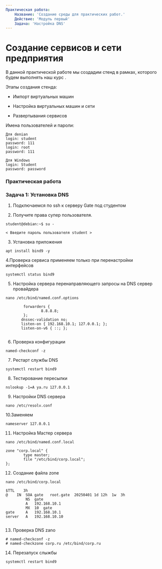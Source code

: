 ```yaml
---
Практическая работа:
    Название: 'Создание среды для практических работ.'
    Действие: 'Модуль первый'
    Задача: 'Настройка DNS'
---
```


# **Создание сервисов и сети предприятия**

В данной практической работе мы создадим стенд в рамках, которого будем выполнять наш курс .

Этапы создания стенда:

- Импорт виртуальных машин

- Настройка виртуальных машин и сети

- Развертывания сервисов

Имена пользователей и пароли:
```
Для denian
login: student 
password: 111
login: root 
password: 111
```
```
Для Windows
login: Student 
password: password
```
### **Практическая работа**


### **Задача 1: Установка DNS**


1. Подключаемся по ssh к серверу Gate под студентом

2. Получите права супер пользователя.

```
student@debian:~$ su -
```
```
< Введите пароль пользователя student >
```

3. Установка приложения
   
```
apt install bind9 -y
```

4.Проверка сервиса применяем только при перенастройки интерфейсов

```
systemctl status bind9
```

5. Настройка сервера перенаправляющего запросы на DNS cервер провайдера

```
nano /etc/bind/named.conf.options
```
```
        forwarders {
                8.8.8.8;
        };
       dnssec-validation no;
       listen-on { 192.168.10.1; 127.0.0.1; };
       listen-on-v6 { ::; };
       

```

6. Проверка конфигурации

```
named-checkconf -z
```
7. Рестарт службы DNS

```
systemctl restart bind9
```
8. Тестирование пересылки

```
nslookup -1=A ya.ru 127.0.0.1
```
9. Настройки DNS сервера
```
nano /etc/resolv.conf
```
10.Заменяем
```
nameserver 127.0.0.1
```

11. Настройка Мастер сервера

```
nano /etc/bind/named.conf.local
```
```
zone "corp.local" {
        type master;
        file "/etc/bind/corp.local";
};
```
12. Создание файла zone
```
nano /etc/bind/corp.local
```
```
$TTL    3h
@    IN  SOA gate   root.gate  20250401 1d 12h  1w  3h
         NS  gate
         A   192.168.10.1
         MX  10  gate
gate     A   192.168.10.1
server   A   192.168.10.10


```

13. Проверка DNS zano

```
# named-checkconf -z
# named-checkzone corp.ru /etc/bind/corp.ru
```
14. Перезапуск слыжбы
```
systemctl restart bind9
```

